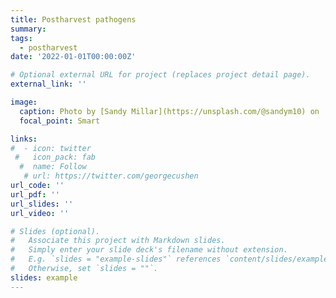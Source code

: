 ```yaml
---
title: Postharvest pathogens
summary: 
tags:
  - postharvest
date: '2022-01-01T00:00:00Z'

# Optional external URL for project (replaces project detail page).
external_link: ''

image:
  caption: Photo by [Sandy Millar](https://unsplash.com/@sandym10) on  [Unsplash](https://unsplash.com/) 
  focal_point: Smart

links:
#  - icon: twitter
 #   icon_pack: fab
  #  name: Follow
   # url: https://twitter.com/georgecushen
url_code: ''
url_pdf: ''
url_slides: ''
url_video: ''

# Slides (optional).
#   Associate this project with Markdown slides.
#   Simply enter your slide deck's filename without extension.
#   E.g. `slides = "example-slides"` references `content/slides/example-slides.md`.
#   Otherwise, set `slides = ""`.
slides: example
---
```


